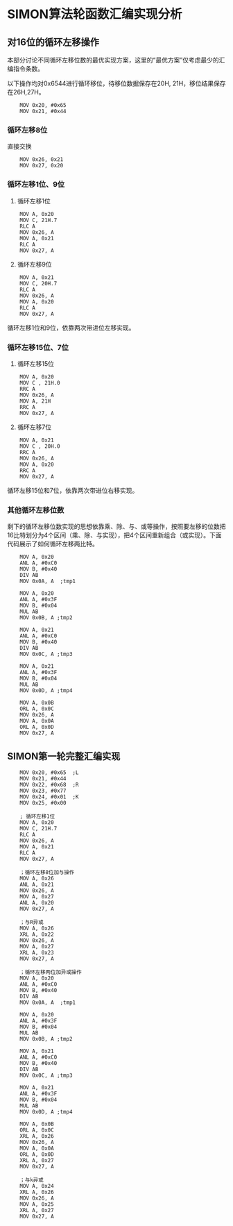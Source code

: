 # SIMON算法轮函数汇编实现分析

## 对16位的循环左移操作

本部分讨论不同循环左移位数的最优实现方案，这里的“最优方案”仅考虑最少的汇编指令条数。 

以下操作均对0x6544进行循环移位，待移位数据保存在20H, 21H，移位结果保存在26H,27H。
```
    MOV 0x20, #0x65
    MOV 0x21, #0x44
```

### 循环左移8位

直接交换
```
    MOV 0x26, 0x21
    MOV 0x27, 0x20
```

### 循环左移1位、9位

1. 循环左移1位
```
    MOV A, 0x20
    MOV C, 21H.7
    RLC A
    MOV 0x26, A
    MOV A, 0x21
    RLC A
    MOV 0x27, A
```

2. 循环左移9位
```
    MOV A, 0x21
    MOV C, 20H.7
    RLC A
    MOV 0x26, A
    MOV A, 0x20
    RLC A
    MOV 0x27, A
```
循环左移1位和9位，依靠两次带进位左移实现。

### 循环左移15位、7位

1. 循环左移15位
```
    MOV A, 0x20 
    MOV C , 21H.0
    RRC A
    MOV 0x26, A
    MOV A, 21H
    RRC A
    MOV 0x27, A
```

2. 循环左移7位
```
    MOV A, 0x21 
    MOV C , 20H.0
    RRC A
    MOV 0x26, A
    MOV A, 0x20
    RRC A
    MOV 0x27, A
```
循环左移15位和7位，依靠两次带进位右移实现。

### 其他循环左移位数 

剩下的循环左移位数实现的思想依靠乘、除、与、或等操作，按照要左移的位数把16比特划分为4个区间（乘、除、与实现），把4个区间重新组合（或实现）。下面代码展示了如何循环左移两比特。
```
    MOV A, 0x20
    ANL A, #0xC0
    MOV B, #0x40
    DIV AB
    MOV 0x0A, A  ;tmp1

    MOV A, 0x20
    ANL A, #0x3F
    MOV B, #0x04
    MUL AB
    MOV 0x0B, A ;tmp2

    MOV A, 0x21
    ANL A, #0xC0
    MOV B, #0x40
    DIV AB
    MOV 0x0C, A ;tmp3

    MOV A, 0x21
    ANL A, #0x3F
    MOV B, #0x04
    MUL AB
    MOV 0x0D, A ;tmp4

    MOV A, 0x0B
    ORL A, 0x0C
    MOV 0x26, A
    MOV A, 0x0A
    ORL A, 0x0D
    MOV 0x27, A
```

## SIMON第一轮完整汇编实现 

```
    MOV 0x20, #0x65  ;L
    MOV 0x21, #0x44
    MOV 0x22, #0x68  ;R
    MOV 0x23, #0x77 
    MOV 0x24, #0x01  ;K
    MOV 0x25, #0x00

    ; 循环左移1位 
    MOV A, 0x20
    MOV C, 21H.7
    RLC A
    MOV 0x26, A
    MOV A, 0x21
    RLC A
    MOV 0x27, A

    ；循环左移8位加与操作
    MOV A, 0x26
    ANL A, 0x21
    MOV 0x26, A
    MOV A, 0x27
    ANL A, 0x20
    MOV 0x27, A

    ；与R异或
    MOV A, 0x26
    XRL A, 0x22
    MOV 0x26, A
    MOV A, 0x27
    XRL A, 0x23
    MOV 0x27, A

    ；循环左移两位加异或操作
    MOV A, 0x20
    ANL A, #0xC0
    MOV B, #0x40
    DIV AB
    MOV 0x0A, A  ;tmp1

    MOV A, 0x20
    ANL A, #0x3F
    MOV B, #0x04
    MUL AB
    MOV 0x0B, A ;tmp2

    MOV A, 0x21
    ANL A, #0xC0
    MOV B, #0x40
    DIV AB
    MOV 0x0C, A ;tmp3

    MOV A, 0x21
    ANL A, #0x3F
    MOV B, #0x04
    MUL AB
    MOV 0x0D, A ;tmp4

    MOV A, 0x0B
    ORL A, 0x0C
    XRL A, 0x26
    MOV 0x26, A
    MOV A, 0x0A
    ORL A, 0x0D
    XRL A, 0x27
    MOV 0x27, A

    ；与k异或
    MOV A, 0x24
    XRL A, 0x26
    MOV 0x26, A
    MOV A, 0x25
    XRL A, 0x27
    MOV 0x27, A

```


